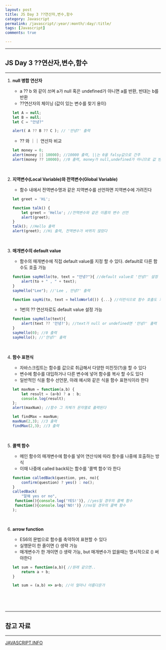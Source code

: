 ```yaml
---
layout: post
title: JS Day 3 ??연산자,변수,함수
category: Javascript
permalink: /javascript/:year/:month/:day/:title/
tags: [Javascript]
comments: true

---
```


---

## JS Day 3 ??연산자,변수,함수

---

1. **null 병합 연산자**

   * a ?? b 와 같이 쓰며 a가 null 혹은 undefined가 아니면 a를 반환, 반대는 b를 반환
   * ??연산자의 체이닝 (값이 있는 변수를 찾기 용이)

   ```javascript
   let A = null;
   let B = null;
   let C = "안녕?"
   
   alert( A ?? B ?? C ); // '안녕?' 출력 
   ```

   * ?? 와 ｜｜ 연산자 비교

   ```javascript
   let money = 0;
   alert(money || 10000); //10000 출력, ||는 0을 falsy값으로 간주
   alert(money ?? 10000); //0 출력, money가 null,undefined가 아니므로 값 반환
   ```

   <br>

2. **지역변수(Local Variable)와 전역변수(Global Variable)**

   * 함수 내에서 전역변수명과 같은 지역변수를 선언하면 지역변수에 가려진다

   ```javascript
   let greet = 'Hi';
   
   function talk() {
       let greet = 'Hello'; //전역변수와 같은 이름의 변수 선언
       alert(greet);
   }
   talk(); //Hello 출력
   alert(greet); //Hi 출력, 전역변수가 바뀌지 않았다
   ```

   <br>

3. **매개변수의 default value**

   * 함수의 매개변수에 직접 default value를 지정 할 수 있다. default로 다른 함수도 호출 가능

   ```javascript
   function sayHello(to, text = "안녕?"){ //default value로 '안녕?' 설정
       alert(to + " , " + text);
   }
   sayHello("Lee"); //'Lee , 안녕?' 출력
   
   function sayHi(to, text = helloWorld()) {...} //이런식으로 함수 호출도 가능
   ```

   * 1번의 ?? 연산자로도 default value 설정 가능

   ```javascript
   function sayHello(text){
       alert(text ?? '안녕?'); //text가 null or undefined면 '안녕?' 출력
   }
   sayHello(0); //0 출력
   sayHello(); //'안녕?' 출력
   ```

   <br>

4. **함수 표현식**

   * 자바스크립트는 함수를 값으로 취급해서 다양한 미친짓(?)을 할 수 있다
   * 변수에 함수를 대입하거나 다른 변수에 넣어 함수를 복사 할 수도 있다
   * 일반적인 식을 함수 선언문, 아래 예시와 같은 식을 함수 표현식이라 한다

   ```javascript
   let maxNum = function(a,b) {
       let result = (a>b) ? a : b;
       console.log(result);
   };
   alert(maxNum); //함수 그 자체가 문자열로 출력된다
   
   let findMax = maxNum;
   maxNum(2,3); //3 출력
   findMax(2,3); //3 출력
   ```

   <br>

5. **콜백 함수**

   * 메인 함수의 매개변수에 함수를 넣어 연산식에 따라 함수를 나중에 호출하는 방식
   * 이때 나중에 called back되는 함수를 '콜백 함수'라 한다

   ```javascript
   function calledBack(question, yes, no){
       confirm(question) ? yes() : no();
   }
   calledBack(
       "말해 yes or no",
   	function(){console.log('YES!')}, //yes일 경우의 콜백 함수
   	function(){console.log('NO!')} //no일 경우의 콜백 함수
   ); 
   ```

   <br>

6. **arrow function**

   * ES6의 문법으로 함수를 축약하여 표현할 수 있다
   * 실행문이 한 줄이면 {} 생략 가능
   * 매개변수가 한 개이면 () 생략 가능, but 매개변수가 없을때는 명시적으로 () 써야한다

   ```javascript
   let sum = function(a,b){ //원래 같으면..
       return a + b;
   }
   
   let sum = (a,b) => a+b; //이 얼마나 아름다운가
   ```

   <br>

<br>

---

## 참고 자료

---

[JAVASCRIPT.INFO](https://ko.javascript.info/)